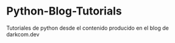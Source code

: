 # Python-Blog-Tutorials
Tutoriales de python desde el contenido producido en el blog de darkcom.dev

